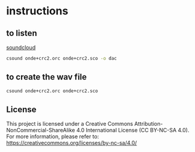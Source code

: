 # instructions

## to listen

[soundcloud](https://soundcloud.com/gianantonio-patella/onde-cric2?si=4262c28182f04e099ed6155f06d0e5aa&utm_source=clipboard&utm_medium=text&utm_campaign=social_sharing)

```bash
csound onde+crc2.orc onde+crc2.sco -o dac
```

## to create the wav file

```bash
csound onde+crc2.orc onde+crc2.sco
```

## License

This project is licensed under a Creative Commons Attribution-NonCommercial-ShareAlike 4.0 International License (CC BY-NC-SA 4.0). For more information, please refer to: <https://creativecommons.org/licenses/by-nc-sa/4.0/>
